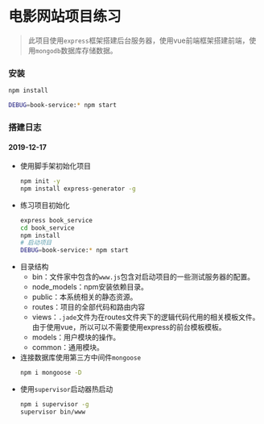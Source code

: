 # 电影网站项目练习

> 此项目使用`express`框架搭建后台服务器，使用vue前端框架搭建前端，使用`mongodb`数据库存储数据。

### 安装
```bash
npm install 

DEBUG=book-service:* npm start
```

### 搭建日志

#### 2019-12-17

- 使用脚手架初始化项目
    ```bash
    npm init -y
    npm install express-generator -g
    ```
- 练习项目初始化
  ```bash
  express book_service
  cd book_service
  npm install 
  # 启动项目
  DEBUG=book-service:* npm start 
  ```
- 目录结构
  - bin：文件家中包含的`www.js`包含对启动项目的一些测试服务器的配置。
  - node_models：npm安装依赖目录。
  - public：本系统相关的静态资源。
  - routes：项目的全部代码和路由内容
  - views：`.jade`文件为在routes文件夹下的逻辑代码代用的相关模板文件。由于使用vue，所以可以不需要使用express的前台模板模板。
  - models：用户模块的操作。
  - common：通用模块。
- 连接数据库使用第三方中间件`mongoose`
  ```bash
  npm i mongoose -D
  ```
- 使用`supervisor`启动器热启动
  ```bash
  npm i supervisor -g
  supervisor bin/www
  ```

